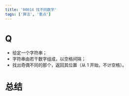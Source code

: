 ```yaml
---
title: '00014 找不同数字'
tags: ['算法', '重点']
---
```


# Q

- 给定一个字符串；
- 字符串由若干数字组成，以空格间隔；
- 找出奇偶不同的那个，返回其位置（从 1 开始，不计空格）。

# 总结


<script>
  function func (str) {
    const arr = str.split(' ')
    let oddCount = 0
    let evenCount = 0
    let firstOddIndex = -1
    let firstEvenIndex = -1
    for (let i = 0; i < arr.length; i++) {
      const x = arr[i]
      const isEven = x % 2 === 0

      if (isEven) {
        evenCount ++
        if (firstEvenIndex === -1) {
          firstEvenIndex = i
        }
      } else {
        oddCount ++
        if (firstOddIndex === -1) {
          firstOddIndex = i
        }
      }
    }
    if (oddCount === evenCount
      || oddCount === 0
      || evenCount === 0
      || Math.min(oddCount, evenCount) > 1) {
      return -1
    }
    return oddCount === 1 ? firstOddIndex + 1 : firstEvenIndex + 1
  }
  console.log(func('2 4 7 8 10')) // 3 (7是唯一的奇数)
  console.log(func('1 3 2')) // 3 (2是唯一的偶数)
  console.log(func('1 2 1 1')) // 2 (2是唯一的偶数)
  console.log(func('2 2 1 2')) // 3 (1是唯一的奇数)
  console.log(func('1 1 2 1')) // 3 (2是唯一的偶数)
  // 特殊情况测试
  console.log(func('1 1 1')) // -1 (没有偶数)
  console.log(func('2 2 2')) // -1 (没有奇数)
  console.log(func('1 2 2 1')) // -1 (奇偶数量相等)
  console.log(func('1 1 2 2')) // -1 (奇偶数量相等)
  console.log(func('1 2')) // -1 (奇偶数量相等)
</script>